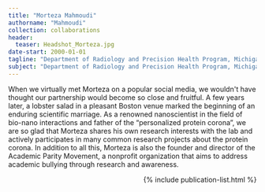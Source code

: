 ```yaml
---
title: "Morteza Mahmoudi"
authorname: "Mahmoudi"
collection: collaborations
header:
  teaser: Headshot_Morteza.jpg
date-start: 2000-01-01
tagline: "Department of Radiology and Precision Health Program, Michigan State University"
subject: "Department of Radiology and Precision Health Program, Michigan State University, East Lansing, USA"
---
```


<p align= "justify">

When we virtually met Morteza on a popular social media, we wouldn't have thought our partnership would become so close and fruitful. A few years later, a lobster salad in a pleasant Boston venue marked the beginning of an enduring scientific marriage. As a renowned nanoscientist in the field of bio-nano interactions and father of the “personalized protein corona”, we are so glad that Morteza shares his own research interests with the lab and actively participates in many common research projects about the protein corona. In addition to all this, Morteza is also the founder and director of the Academic Parity Movement, a nonprofit organization that aims to address academic bullying through research and awareness.

<div style="text-align: right"> 

{% include publication-list.html %}
